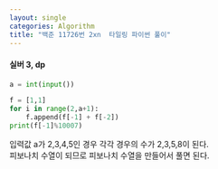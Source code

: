 ```yaml
---
layout: single
categories: Algorithm
title: "백준 11726번 2xn  타일링 파이썬 풀이"
---
```

#### 실버 3, dp

```py
a = int(input())

f = [1,1]
for i in range(2,a+1):
    f.append(f[-1] + f[-2])
print(f[-1]%10007)
```

입력값 a가 2,3,4,5인 경우 각각 경우의 수가 2,3,5,8이 된다.<br>
피보나치 수열이 되므로 피보나치 수열을 만들어서 풀면 된다.<br>